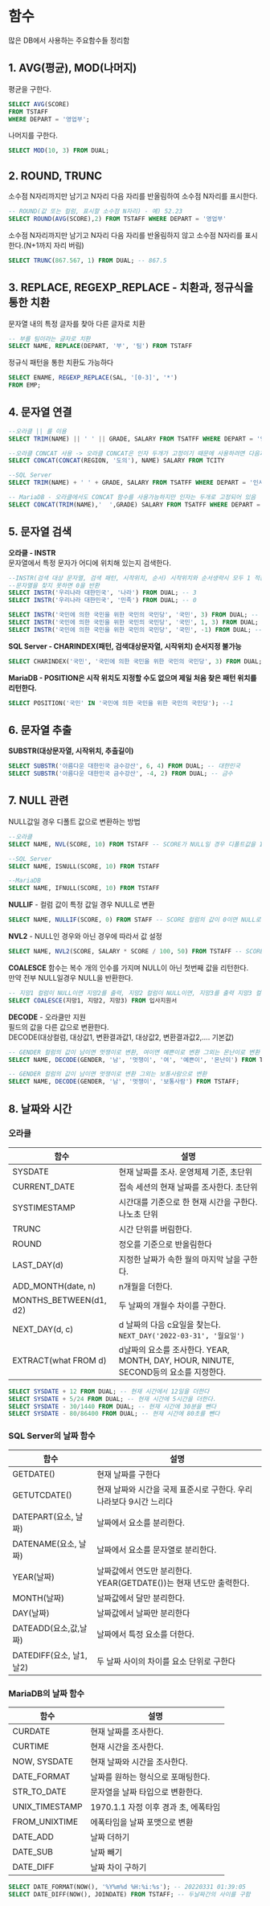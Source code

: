 # 함수

많은 DB에서 사용하는 주요함수들 정리함

## 1. AVG(평균), MOD(나머지)  
평균을 구한다.

```SQL
SELECT AVG(SCORE) 
FROM TSTAFF
WHERE DEPART = '영업부';
```

나머지를 구한다.
```SQL
SELECT MOD(10, 3) FROM DUAL;
```

## 2. ROUND, TRUNC  
소수점 N자리까지만 남기고 N자리 다음 자리를 반올림하여 소수점 N자리를 표시한다.  
```SQL
-- ROUND(값 또는 컬럼, 표시할 소수점 N자리) - 예) 52.23
SELECT ROUND(AVG(SCORE),2) FROM TSTAFF WHERE DEPART = '영업부'
```
소수점 N자리까지만 남기고 N자리 다음 자리를 반올림하지 않고 소수점 N자리를 표시한다.(N+1까지 자리 버림)
```SQL
SELECT TRUNC(867.567, 1) FROM DUAL; -- 867.5
```

## 3. REPLACE, REGEXP_REPLACE  - 치환과, 정규식을 통한 치환
문자열 내의 특정 글자를 찾아 다른 글자로 치환
```SQL
-- 부를 팀이라는 글자로 치환
SELECT NAME, REPLACE(DEPART, '부', '팀') FROM TSTAFF
```
정규식 패턴을 통한 치환도 가능하다
```SQL
SELECT ENAME, REGEXP_REPLACE(SAL, '[0-3]', '*')
FROM EMP;
```

## 4. 문자열 연결  
```SQL
--오라클 || 를 이용
SELECT TRIM(NAME) || ' ' || GRADE, SALARY FROM TSATFF WHERE DEPART = '인사과'

--오라클 CONCAT 사용 -> 오라클 CONCAT은 인자 두개가 고정이기 때문에 사용하려면 다음과 같이 사용
SELECT CONCAT(CONCAT(REGION, '도의'), NAME) SALARY FROM TCITY

--SQL Server
SELECT TRIM(NAME) + ' ' + GRADE, SALARY FROM TSATFF WHERE DEPART = '인사과'

-- MariaDB - 오라클에서도 CONCAT 함수를 사용가능하지만 인자는 두개로 고정되어 있음
SELECT CONCAT(TRIM(NAME),'  ',GRADE) SALARY FROM TSATFF WHERE DEPART = '인사과'
```

## 5. 문자열 검색 
**오라클 - INSTR**  
문자열에서 특정 문자가 어디에 위치해 있는지 검색한다.  
```SQL
--INSTR(검색 대상 문자열, 검색 패턴, 시작위치, 순서) 시작위치와 순서생략시 모두 1 적용
--문자열을 찾지 못하면 0을 반환
SELECT INSTR('우리나라 대한민국', '나라') FROM DUAL; -- 3
SELECT INSTR('우리나라 대한민국', '민족') FROM DUAL; -- 0

SELECT INSTR('국민에 의한 국민을 위한 국민의 국민당', '국민', 3) FROM DUAL; -- 3번째 부터 국민 글자를 검색하므로 결과 값 8
SELECT INSTR('국민에 의한 국민을 위한 국민의 국민당', '국민', 1, 3) FROM DUAL; -- 첫번째 부터 3번째에 나타나는 국민 글자를 검색하므로 결과값 15
SELECT INSTR('국민에 의한 국민을 위한 국민의 국민당', '국민', -1) FROM DUAL; -- 시작위치를 음수로 주면 끝에서 부터 검색하여 결과 값 19
```
**SQL Server - CHARINDEX(패턴, 검색대상문자열, 시작위치) 순서지정 불가능**
```SQL
SELECT CHARINDEX('국민', '국민에 의한 국민을 위한 국민의 국민당', 3) FROM DUAL; --3
```

**MariaDB - POSITION은 시작 위치도 지정할 수도 없으며 제일 처음 찾은 패턴 위치를 리턴한다.**
```SQL
SELECT POSITION('국민' IN '국민에 의한 국민을 위한 국민의 국민당'); --1
```

## 6. 문자열 추출  
**SUBSTR(대상문자열, 시작위치, 추출길이)**  
```SQL
SELECT SUBSTR('아름다운 대한민국 금수강산', 6, 4) FROM DUAL; -- 대한민국
SELECT SUBSTR('아름다운 대한민국 금수강산', -4, 2) FROM DUAL; -- 금수
```

## 7. NULL 관련  
NULL값일 경우 디폴트 값으로 변환하는 방법
```SQL
--오라클
SELECT NAME, NVL(SCORE, 10) FROM TSTAFF -- SCORE가 NULL일 경우 디폴트값을 10으로 설정

--SQL Server
SELECT NAME, ISNULL(SCORE, 10) FROM TSTAFF

--MariaDB
SELECT NAME, IFNULL(SCORE, 10) FROM TSTAFF
```

**NULLIF** - 컬럼 값이 특정 값일 경우 NULL로 변환
```SQL
SELECT NAME, NULLIF(SCORE, 0) FROM STAFF -- SCORE 컬럼의 값이 0이면 NULL로 변환
```

**NVL2** - NULL인 경우와 아닌 경우에 따라서 값 설정
```SQL
SELECT NAME, NVL2(SCORE, SALARY * SCORE / 100, 50) FROM TSTAFF -- SCORE가 NULL이 아닐경우  SALARY * SCORE / 100으로 설정 NULL일경우 50으로 설정
```

**COALESCE** 함수는 복수 개의 인수를 가지며 NULL이 아닌 첫번째 값을  리턴한다.  
만약 전부 NULL일경우 NULL을 반환한다.
```SQL
-- 지망1 컬럼이 NULL이면 지망2를 출력, 지망2 컬럼이 NULL이면, 지망3를 출력 지망3 컬럼이 NULL이면 NULL 출력
SELECT COALESCE(지망1, 지망2, 지망3) FROM 입사지원서
```

**DECODE** - 오라클만 지원  
필드의 값을 다른 값으로 변환한다.  
DECODE(대상컬럼, 대상값1, 변환결과값1, 대상값2, 변환결과값2,.... 기본값)

```SQL
-- GENDER 컬럼의 값이 남이면 멋쟁이로 변환, 여이면 예쁜이로 변환 그외는 몬난이로 변환
SELECT NAME, DECODE(GENDER, '남', '멋쟁이', '여', '예쁜이', '몬난이') FROM TSTAFF;

-- GENDER 컬럼의 값이 남이면 멋쟁이로 변환 그외는 보통사람으로 변환
SELECT NAME, DECODE(GENDER, '남', '멋쟁이', '보통사람') FROM TSTAFF; 

```

## 8. 날짜와 시간
### 오라클
|함수|설명|
|------|------|
|SYSDATE|현재 날짜를 조사. 운영체제 기준, 초단위|
|CURRENT_DATE|접속 세션의 현재 날짜를 조사한다. 초단위|
|SYSTIMESTAMP|시간대를 기준으로 한 현재 시간을 구한다. 나노초 단위|
|TRUNC|시간 단위를 버림한다.|
|ROUND|정오를  기준으로 반올림한다|
|LAST_DAY(d)|지정한 날짜가 속한 월의 마지막 날을 구한다.|
|ADD_MONTH(date, n)|n개월을 더한다.|
|MONTHS_BETWEEN(d1, d2)|두 날짜의 개월수 차이를 구한다.|
|NEXT_DAY(d, c)|d 날짜의 다음 c요일을 찾는다. `NEXT_DAY('2022-03-31', '월요일')`|
|EXTRACT(what FROM d)|d날짜의 요소를 조사한다. YEAR, MONTH, DAY, HOUR, NINUTE, SECOND등의 요소를 지정한다.|

```SQL
SELECT SYSDATE + 12 FROM DUAL; -- 현재 시간에서 12일을 더한다
SELECT SYSDATE + 5/24 FROM DUAL; -- 현재 시간에 5시간을 더한다. 
SELECT SYSDATE - 30/1440 FROM DUAL; -- 현재 시간에 30분을 뺀다
SELECT SYSDATE - 80/86400 FROM DUAL; -- 현재 시간에 80초를 뺀다
```
### SQL Server의 날짜 함수
|함수|설명|
|------|------|
|GETDATE()|현재 날짜를 구한다|
|GETUTCDATE()|현재 날짜와 시간을 국제 표준시로 구한다. 우리나라보다 9시간 느리다|
|DATEPART(요소, 날짜)|날짜에서 요소를 분리한다.|
|DATENAME(요소, 날짜)|날짜에서 요소를 문자열로 분리한다.|
|YEAR(날짜)|날짜값에서 연도만 분리한다. YEAR(GETDATE())는 현재 년도만 출력한다.|
|MONTH(날짜)|날짜값에서 달만 분리한다.|
|DAY(날짜)|날짜값에서 날짜만 분리한다|
|DATEADD(요소,값,날짜)|날짜에서 특정 요소를 더한다.|
|DATEDIFF(요소, 날1, 날2)|두 날짜 사이의 차이를 요소 단위로 구한다|

### MariaDB의 날짜 함수
|함수|설명|
|------|------|
|CURDATE|현재 날짜를 조사한다.|
|CURTIME|현재 시간을 조사한다.|
|NOW, SYSDATE|현재 날짜와 시간을 조사한다.|
|DATE_FORMAT|날짜를 원하는 형식으로 포매팅한다.|
|STR_TO_DATE|문자열을 날짜 타입으로 변환한다.|
|UNIX_TIMESTAMP|1970.1.1 자정 이후 경과 초, 에폭타임|
|FROM_UNIXTIME|에폭타임을 날짜 포맷으로 변환|
|DATE_ADD|날짜 더하기|
|DATE_SUB|날짜 빼기|
|DATE_DIFF|날짜 차이 구하기|

```SQL
SELECT DATE_FORMAT(NOW(), '%Y%m%d %H:%i:%s'); -- 20220331 01:39:05
SELECT DATE_DIFF(NOW(), JOINDATE) FROM TSTAFF; -- 두날짜간의 사이를 구함
```